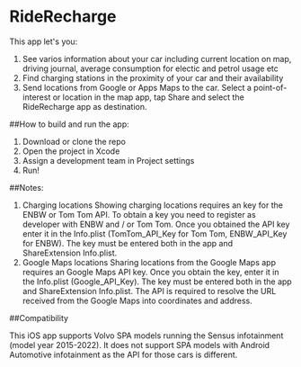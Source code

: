 # RideRecharge
This app let's you:
1) See varios information about your car including current location on map, driving journal, average consumption for electic and petrol usage etc
2) Find charging stations in the proximity of your car and their availability
3) Send locations from Google or Apps Maps to the car. Select a point-of-interest or location in the map app, tap Share and select the RideRecharge app as destination.

##How to build and run the app:
1) Download or clone the repo
2) Open the project in Xcode
3) Assign a development team in Project settings
4) Run!

##Notes:
1) Charging locations
Showing charging locations requires an key for the ENBW or Tom Tom API. To obtain a key you need to register as developer with ENBW and / or Tom Tom. Once you obtained the API key enter it in the Info.plist (TomTom_API_Key for Tom Tom, ENBW_API_Key for ENBW). The key must be entered both in the app and ShareExtension Info.plist. 
2) Google Maps locations
Sharing locations from the Google Maps app requires an Google Maps API key. Once you obtain the key, enter it in the Info.plist (Google_API_Key). The key must be entered both in the app and ShareExtension Info.plist. The API is required to resolve the URL received from the Google Maps into coordinates and address.

##Compatibility

This iOS app supports Volvo SPA models running the Sensus infotainment (model year 2015-2022). It does not support SPA models with Android Automotive infotainment as the API for those cars is different.
